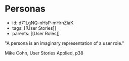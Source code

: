 # Personas
* id: d71LgNQ-nHsP-mHrnZiaK
* tags: [[User Stories]]
* parents: [[User Roles]]

"A persona is an imaginary representation of a user role."

Mike Cohn, User Stories Applied, p38